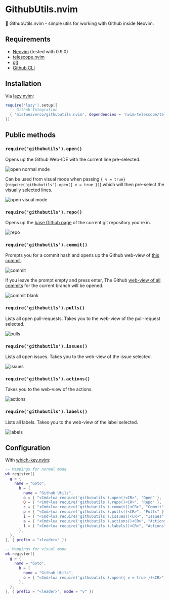 GithubUtils.nvim
================

🐙 GithubUtils.nvim - simple utils for working with Github inside Neovim.

## Requirements

- [Neovim](https://github.com/neovim/neovim) (tested with 0.9.0)
- [telescope.nvim](https://github.com/nvim-telescope/telescope.nvim)
- [git](https://git-scm.com/)
- [Github CLI](https://cli.github.com/)

## Installation

Via [lazy.nvim](https://github.com/folke/lazy.nvim):

```lua
require('lazy').setup({
  -- Github Integration
  { 'mistweaverco/githubutils.nvim', dependencies = 'nvim-telescope/telescope.nvim' },
})
```

## Public methods

### `require('githubutils').open()`

Opens up the Github Web-IDE with the current line pre-selected.

![open normal mode](examples/images/open_normal_mode.gif)

Can be used from visual mode when passing `{ v = true}`
(`require('githubutils').open({ v = true })`) which will then pre-select
the visually selected lines.

![open visual mode](examples/images/open_visual_mode.gif)

### `require('githubutils').repo()`

Opens up the [base Github page](https://github.com/mistweaverco/githubutils.nvim)
of the current git repository you're in.

![repo](examples/images/repo.gif)

### `require('githubutils').commit()`

Prompts you for a commit hash and opens up the Github web-view of
[this commit](https://github.com/mistweaverco/githubutils.nvim/commit/c6050edc96ebdcdf50878e88b3b2f899bb2fccb4).

![commit](examples/images/commit.gif)

If you leave the prompt empty and press enter,
The Github [web-view of all commits](https://github.com/mistweaverco/githubutils.nvim/commits/main)
for the current branch will be opened.

![commit blank](examples/images/commit_blank.gif)

### `require('githubutils').pulls()`

Lists all open pull-requests.
Takes you to the web-view of the pull-request selected.

![pulls](examples/images/pulls.gif)

### `require('githubutils').issues()`

Lists all open issues.
Takes you to the web-view of the issue selected.

![issues](examples/images/issues.gif)

### `require('githubutils').actions()`

Takes you to the web-view of the actions.

![actions](examples/images/actions.gif)

### `require('githubutils').labels()`

Lists all labels.
Takes you to the web-view of the label selected.

![labels](examples/images/labels.gif)

## Configuration

With [which-key.nvim](https://github.com/folke/which-key.nvim):

```lua
-- Mappings for normal mode
wk.register({
  g = {
    name = "Goto",
      h = {
        name = "Github Utils",
        o = { "<Cmd>lua require('githubutils').open()<CR>", "Open" },
        O = { "<Cmd>lua require('githubutils').repo()<CR>", "Repo" },
        c = { "<Cmd>lua require('githubutils').commit()<CR>", "Commit" },
        p = { "<Cmd>lua require('githubutils').pulls()<CR>", "Pulls" },
        i = { "<Cmd>lua require('githubutils').issues()<CR>", "Issues" },
        a = { "<Cmd>lua require('githubutils').actions()<CR>", "Actions" },
        l = { "<Cmd>lua require('githubutils').labels()<CR>", "Actions" },
      },
  },
}, { prefix = "<leader>" })

-- Mappings for visual mode
wk.register({
  g = {
    name = "Goto",
      h = {
        name = "Github Utils",
        o = { "<Cmd>lua require('githubutils').open({ v = true })<CR>", "Open" },
      },
  },
}, { prefix = "<leader>", mode = "v" })
```

